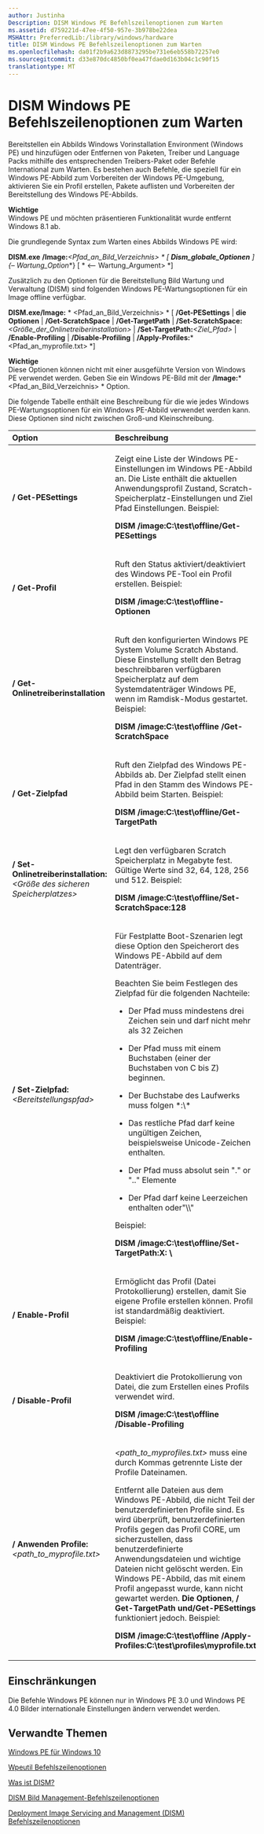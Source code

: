 ```yaml
---
author: Justinha
Description: DISM Windows PE Befehlszeilenoptionen zum Warten
ms.assetid: d759221d-47ee-4f50-957e-3b978be22dea
MSHAttr: PreferredLib:/library/windows/hardware
title: DISM Windows PE Befehlszeilenoptionen zum Warten
ms.openlocfilehash: da01f2b9a623d8873295be731e6eb558b72257e0
ms.sourcegitcommit: d33e870dc4850bf0ea47fdae0d163b04c1c90f15
translationtype: MT
---
```

# <a name="dism-windows-pe-servicing-command-line-options"></a>DISM Windows PE Befehlszeilenoptionen zum Warten


Bereitstellen ein Abbilds Windows Vorinstallation Environment (Windows PE) und hinzufügen oder Entfernen von Paketen, Treiber und Language Packs mithilfe des entsprechenden Treibers-Paket oder Befehle International zum Warten. Es bestehen auch Befehle, die speziell für ein Windows PE-Abbild zum Vorbereiten der Windows PE-Umgebung, aktivieren Sie ein Profil erstellen, Pakete auflisten und Vorbereiten der Bereitstellung des Windows PE-Abbilds.

**Wichtige**  
Windows PE und möchten präsentieren Funktionalität wurde entfernt Windows 8.1 ab.

 

Die grundlegende Syntax zum Warten eines Abbilds Windows PE wird:

**DISM.exe** **/Image:***&lt;Pfad\_an\_Bild\_Verzeichnis&gt; * \[ **Dism\_globale\_Optionen** \] {**– Wartung\_Option**} \[ * &lt;– Wartung\_Argument&gt; *\]

Zusätzlich zu den Optionen für die Bereitstellung Bild Wartung und Verwaltung (DISM) sind folgenden Windows PE-Wartungsoptionen für ein Image offline verfügbar.

**DISM.exe/Image:** * &lt;Pfad\_an\_Bild\_Verzeichnis&gt; * \[ **/Get-PESettings** | **die Optionen** | **/Get-ScratchSpace** | **/Get-TargetPath** | **/Set-ScratchSpace:***&lt;Größe\_der\_Onlinetreiberinstallation&gt;* | **/Set-TargetPath:***&lt;Ziel\_Pfad&gt;* | **/Enable-Profiling** | **/Disable-Profiling** | **/Apply-Profiles:***&lt;Pfad\_an\_myprofile.txt&gt; *\]

**Wichtige**  
Diese Optionen können nicht mit einer ausgeführte Version von Windows PE verwendet werden. Geben Sie ein Windows PE-Bild mit der **/Image:***&lt;Pfad\_an\_Bild\_Verzeichnis&gt; * Option.

 

Die folgende Tabelle enthält eine Beschreibung für die wie jedes Windows PE-Wartungsoptionen für ein Windows PE-Abbild verwendet werden kann. Diese Optionen sind nicht zwischen Groß-und Kleinschreibung.

<table>
<colgroup>
<col width="50%" />
<col width="50%" />
</colgroup>
<thead>
<tr class="header">
<th align="left">Option</th>
<th align="left">Beschreibung</th>
</tr>
</thead>
<tbody>
<tr class="odd">
<td align="left"><p><strong>/ Get-PESettings</strong></p></td>
<td align="left"><p>Zeigt eine Liste der Windows PE-Einstellungen im Windows PE-Abbild an. Die Liste enthält die aktuellen Anwendungsprofil Zustand, Scratch-Speicherplatz-Einstellungen und Ziel Pfad Einstellungen. Beispiel:</p>
<p><strong>DISM /image:C:\test\offline/Get-PESettings</strong></p></td>
</tr>
<tr class="even">
<td align="left"><p><strong>/ Get-Profil</strong></p></td>
<td align="left"><p>Ruft den Status aktiviert/deaktiviert des Windows PE-Tool ein Profil erstellen. Beispiel:</p>
<p><strong>DISM /image:C:\test\offline-Optionen</strong></p></td>
</tr>
<tr class="odd">
<td align="left"><p><strong>/ Get-Onlinetreiberinstallation</strong></p></td>
<td align="left"><p>Ruft den konfigurierten Windows PE System Volume Scratch Abstand. Diese Einstellung stellt den Betrag beschreibbaren verfügbaren Speicherplatz auf dem Systemdatenträger Windows PE, wenn im Ramdisk-Modus gestartet. Beispiel:</p>
<p><strong>DISM /image:C:\test\offline /Get-ScratchSpace</strong></p></td>
</tr>
<tr class="even">
<td align="left"><p><strong>/ Get-Zielpfad</strong></p></td>
<td align="left"><p>Ruft den Zielpfad des Windows PE-Abbilds ab. Der Zielpfad stellt einen Pfad in den Stamm des Windows PE-Abbild beim Starten. Beispiel:</p>
<p><strong>DISM /image:C:\test\offline/Get-TargetPath</strong></p></td>
</tr>
<tr class="odd">
<td align="left"><p><strong>/ Set-Onlinetreiberinstallation:</strong><em>&lt;Größe des sicheren Speicherplatzes&gt;</em></p></td>
<td align="left"><p>Legt den verfügbaren Scratch Speicherplatz in Megabyte fest. Gültige Werte sind 32, 64, 128, 256 und 512. Beispiel:</p>
<p><strong>DISM /image:C:\test\offline/Set-ScratchSpace:128</strong></p></td>
</tr>
<tr class="even">
<td align="left"><p><strong>/ Set-Zielpfad:</strong><em>&lt;Bereitstellungspfad&gt;</em></p></td>
<td align="left"><p>Für Festplatte Boot-Szenarien legt diese Option den Speicherort des Windows PE-Abbild auf dem Datenträger.</p>
<p>Beachten Sie beim Festlegen des Zielpfad für die folgenden Nachteile:</p>
<ul>
<li><p>Der Pfad muss mindestens drei Zeichen sein und darf nicht mehr als 32 Zeichen</p></li>
<li><p>Der Pfad muss mit einem Buchstaben (einer der Buchstaben von C bis Z) beginnen.</p></li>
<li><p>Der Buchstabe des Laufwerks muss folgen *:\*</p></li>
<li><p>Das restliche Pfad darf keine ungültigen Zeichen, beispielsweise Unicode-Zeichen enthalten.</p></li>
<li><p>Der Pfad muss absolut sein &quot;.&quot; or &quot;..&quot; Elemente</p></li>
<li><p>Der Pfad darf keine Leerzeichen enthalten oder&quot;\\&quot;</p></li>
</ul>
<p>Beispiel:</p>
<p><strong>DISM /image:C:\test\offline/Set-TargetPath:X: \</strong></p></td>
</tr>
<tr class="odd">
<td align="left"><p><strong>/ Enable-Profil</strong></p></td>
<td align="left"><p>Ermöglicht das Profil (Datei Protokollierung) erstellen, damit Sie eigene Profile erstellen können. Profil ist standardmäßig deaktiviert. Beispiel:</p>
<p><strong>DISM /image:C:\test\offline/Enable-Profiling</strong></p></td>
</tr>
<tr class="even">
<td align="left"><p><strong>/ Disable-Profil</strong></p></td>
<td align="left"><p>Deaktiviert die Protokollierung von Datei, die zum Erstellen eines Profils verwendet wird.</p>
<p><strong>DISM /image:C:\test\offline /Disable-Profiling</strong></p></td>
</tr>
<tr class="odd">
<td align="left"><p><strong>/ Anwenden Profile:</strong><em>&lt;path_to_myprofile.txt&gt;</em></p></td>
<td align="left"><p><em>&lt;path_to_myprofiles.txt&gt; </em> muss eine durch Kommas getrennte Liste der Profile Dateinamen.</p>
<p>Entfernt alle Dateien aus dem Windows PE-Abbild, die nicht Teil der benutzerdefinierten Profile sind. Es wird überprüft, benutzerdefinierten Profils gegen das Profil CORE, um sicherzustellen, dass benutzerdefinierte Anwendungsdateien und wichtige Dateien nicht gelöscht werden. Ein Windows PE-Abbild, das mit einem Profil angepasst wurde, kann nicht gewartet werden. <strong>Die Optionen</strong>, <strong>/ Get-TargetPath</strong> <strong>und/Get-PESettings</strong> funktioniert jedoch. Beispiel:</p>
<p><strong>DISM /image:C:\test\offline /Apply-Profiles:C:\test\profiles\myprofile.txt</strong></p></td>
</tr>
</tbody>
</table>

 

## <a name="span-idlimitationsspanspan-idlimitationsspanspan-idlimitationsspanlimitations"></a><span id="Limitations"></span><span id="limitations"></span><span id="LIMITATIONS"></span>Einschränkungen


Die Befehle Windows PE können nur in Windows PE 3.0 und Windows PE 4.0 Bilder internationale Einstellungen ändern verwendet werden.

## <a name="span-idrelatedtopicsspanrelated-topics"></a><span id="related_topics"></span>Verwandte Themen


[Windows PE für Windows 10](winpe-intro.md)

[Wpeutil Befehlszeilenoptionen](wpeutil-command-line-options.md)

[Was ist DISM?](what-is-dism.md)

[DISM Bild Management-Befehlszeilenoptionen](dism-image-management-command-line-options-s14.md)

[Deployment Image Servicing and Management (DISM) Befehlszeilenoptionen](deployment-image-servicing-and-management--dism--command-line-options.md)

 

 






